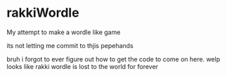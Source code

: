 # rakkiWordle
My attempt to make a wordle like game 

its not letting me commit to thjis pepehands

bruh i forgot to ever figure out how to get the code to come on here. welp looks like rakki wordle is lost to the world for forever

